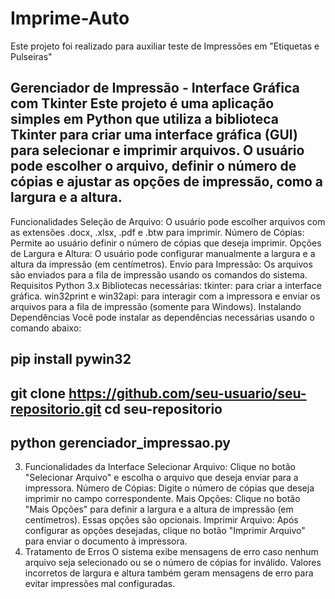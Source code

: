 # Imprime-Auto
Este projeto foi realizado para auxiliar teste de Impressões  em "Etiquetas e Pulseiras" 

Gerenciador de Impressão - Interface Gráfica com Tkinter
Este projeto é uma aplicação simples em Python que utiliza a biblioteca Tkinter para criar uma interface gráfica (GUI) para selecionar e imprimir arquivos. O usuário pode escolher o arquivo, definir o número de cópias e ajustar as opções de impressão, como a largura e a altura.
-----------------------------------------------------------------------------------------------------------------------------------------------------------
Funcionalidades
Seleção de Arquivo: O usuário pode escolher arquivos com as extensões .docx, .xlsx, .pdf e .btw para imprimir.
Número de Cópias: Permite ao usuário definir o número de cópias que deseja imprimir.
Opções de Largura e Altura: O usuário pode configurar manualmente a largura e a altura da impressão (em centímetros).
Envio para Impressão: Os arquivos são enviados para a fila de impressão usando os comandos do sistema.
Requisitos
Python 3.x
Bibliotecas necessárias:
tkinter: para criar a interface gráfica.
win32print e win32api: para interagir com a impressora e enviar os arquivos para a fila de impressão (somente para Windows).
Instalando Dependências
Você pode instalar as dependências necessárias usando o comando abaixo:

pip install pywin32
-----------------------------------------------------------------------------------------
git clone https://github.com/seu-usuario/seu-repositorio.git
cd seu-repositorio
--------------------------------------------------------------------------------------------
python gerenciador_impressao.py
-------------------------------------------------------------------------------------------
3. Funcionalidades da Interface
Selecionar Arquivo: Clique no botão "Selecionar Arquivo" e escolha o arquivo que deseja enviar para a impressora.
Número de Cópias: Digite o número de cópias que deseja imprimir no campo correspondente.
Mais Opções: Clique no botão "Mais Opções" para definir a largura e a altura de impressão (em centímetros). Essas opções são opcionais.
Imprimir Arquivo: Após configurar as opções desejadas, clique no botão "Imprimir Arquivo" para enviar o documento à impressora.
4. Tratamento de Erros
O sistema exibe mensagens de erro caso nenhum arquivo seja selecionado ou se o número de cópias for inválido.
Valores incorretos de largura e altura também geram mensagens de erro para evitar impressões mal configuradas.

